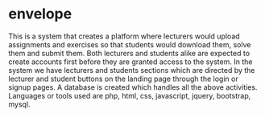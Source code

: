 # envelope
This is a system that creates a platform where lecturers would upload assignments and exercises so that students would download them, solve them and submit them.  Both lecturers and students alike are expected to create accounts first before they are granted access to the system.  In the system we have lecturers and students sections which are directed by the lecturer and student buttons on the landing page through the login or signup pages.  A database is created which handles all the above activities.  Languages or tools used are php, html, css, javascript, jquery, bootstrap, mysql.

